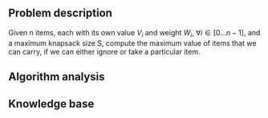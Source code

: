 ## Problem description

Given n items, each with its own value $V_i$ and weight $W_i$, $\forall i \in [0...n-1]$, and a maximum knapsack size S, compute the maximum value of items that we can carry, if we can either ignore or take a particular item.

## Algorithm analysis



## Knowledge base


